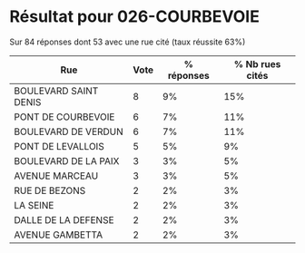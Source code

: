 # Résultat pour 026-COURBEVOIE

Sur 84 réponses dont 53 avec une rue cité (taux réussite 63%)

| Rue | Vote | % réponses | % Nb rues cités|
|-----|------|------------|----------------|
| BOULEVARD SAINT DENIS | 8 | 9% | 15%|
| PONT DE COURBEVOIE | 6 | 7% | 11%|
| BOULEVARD DE VERDUN | 6 | 7% | 11%|
| PONT DE LEVALLOIS | 5 | 5% | 9%|
| BOULEVARD DE LA PAIX | 3 | 3% | 5%|
| AVENUE MARCEAU | 3 | 3% | 5%|
| RUE DE BEZONS | 2 | 2% | 3%|
| LA SEINE | 2 | 2% | 3%|
| DALLE DE LA DEFENSE | 2 | 2% | 3%|
| AVENUE GAMBETTA | 2 | 2% | 3%|
